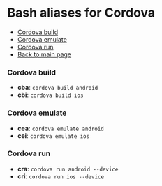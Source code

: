 # Bash aliases for Cordova #

- [Cordova build](#cordova-build)
- [Cordova emulate](#cordova-emulate)
- [Cordova run](#cordova-run)
- [Back to main page](../../README.md)

### Cordova build ###
- **cba**: `cordova build android`
- **cbi**: `cordova build ios`

### Cordova emulate ###
- **cea**: `cordova emulate android`
- **cei**: `cordova emulate ios`

### Cordova run ###
- **cra**: `cordova run android --device`
- **cri**: `cordova run ios --device`
